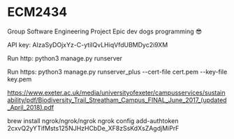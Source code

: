 # ECM2434
Group Software Engineering Project
Epic dev dogs programming 😎

API key:
AIzaSyDOjxYz-C-ytiIQvLHiqVfdUBMDyc2i9XM


Run http:
python3 manage.py runserver

Run https:
python3 manage.py runserver_plus --cert-file cert.pem --key-file key.pem

https://www.exeter.ac.uk/media/universityofexeter/campusservices/sustainability/pdf/Biodiversity_Trail_Streatham_Campus_FINAL_June_2017_(updated_April_2018).pdf

brew install ngrok/ngrok/ngrok
ngrok config add-authtoken 2cxvQ2yYTifMsts125NJHzHCbDe_XF8zSsKdXsZAgdjMiPrF